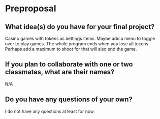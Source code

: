 # Preproposal

## What idea(s) do you have for your final project?

Casino games with tokens as bettings items. Maybe add a menu to toggle over to play games. 
The whole program ends when you lose all tokens. Perhaps add a maximum to shoot for that will
also end the game.

## If you plan to collaborate with one or two classmates, what are their names?

N/A

## Do you have any questions of your own?

I do not have any questions at least for now.
